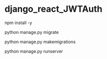 # django_react_JWTAuth

npm install -y

python manage.py migrate 

python manage.py makemigrations

python manage.py runserver
